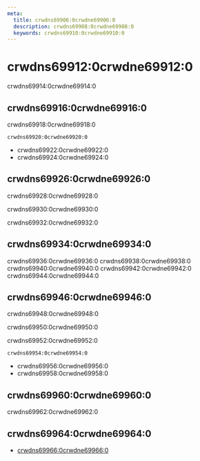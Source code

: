 ```yaml
---
meta:
  title: crwdns69906:0crwdne69906:0
  description: crwdns69908:0crwdne69908:0
  keywords: crwdns69910:0crwdne69910:0
---
```


# crwdns69912:0crwdne69912:0
crwdns69914:0crwdne69914:0

<entry-ad />

## crwdns69916:0crwdne69916:0
crwdns69918:0crwdne69918:0

`crwdns69920:0crwdne69920:0`
- crwdns69922:0crwdne69922:0
- crwdns69924:0crwdne69924:0


## crwdns69926:0crwdne69926:0
crwdns69928:0crwdne69928:0

  crwdns69930:0crwdne69930:0

  crwdns69932:0crwdne69932:0

## crwdns69934:0crwdne69934:0
crwdns69936:0crwdne69936:0
<alert type="success">crwdns69938:0crwdne69938:0</alert>
<alert type="info">crwdns69940:0crwdne69940:0</alert>
<alert type="warning">crwdns69942:0crwdne69942:0</alert>
<alert type="error">crwdns69944:0crwdne69944:0</alert>

## crwdns69946:0crwdne69946:0
crwdns69948:0crwdne69948:0

  crwdns69950:0crwdne69950:0

  crwdns69952:0crwdne69952:0

  `crwdns69954:0crwdne69954:0`
  - crwdns69956:0crwdne69956:0
  - crwdns69958:0crwdne69958:0

## crwdns69960:0crwdne69960:0
crwdns69962:0crwdne69962:0

## crwdns69964:0crwdne69964:0
  - [crwdns69966:0crwdne69966:0]()

<doc-footer />

